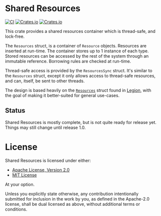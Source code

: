 # Shared Resources 

[![CI](https://github.com/AlexiWolf/shared_resources/actions/workflows/ci.yml/badge.svg)](https://github.com/AlexiWolf/shared_resources/actions/workflows/ci.yml)
[![Crates.io](https://img.shields.io/crates/l/shared_resources)](https://github.com/AlexiWolf/shared_resources#license)
[![Crates.io](https://img.shields.io/crates/v/shared_resources)](https://crates.io/crates/shared_resources)

This crate provides a shared resources container which is thread-safe,
and lock-free.

The `Resources` struct, is a container of `Resource` objects.  Resources are 
inserted at run-time.  The container stores up to 1 instance of each type.  
Stored resources can be accessed by the rest of the system through
an immutable reference.  Borrowing rules are checked at run-time.

Thread-safe access is provided by the `ResourcesSync` struct.  It's similar to
the `Resources` struct, except it only allows access to thread-safe resources,
and can, itself, be sent to other threads.

The design is based heavily on the
[`Resources`](https://docs.rs/legion/latest/legion/struct.Resources.html) 
struct found in [Legion](https://crates.io/crates/legion), with the goal of
making it better-suited for general use-cases.

## Status

Shared Resources is mostly complete, but is not quite ready for release yet.
Things may still change until release 1.0. 

# License

Shared Resources is licensed under either:

- [Apache License, Version 2.0](LICENSE-APACHE)
- [MIT License](LICENSE-MIT)

At your option.

Unless you explicitly state otherwise, any contribution intentionally 
submitted for inclusion in the work by you, as defined in the Apache-2.0 
license, shall be dual licensed as above, without additional terms or 
conditions.

